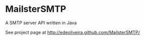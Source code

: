 MailsterSMTP
============

A SMTP server API written in Java

See project page at http://edeoliveira.github.com/MailsterSMTP/
